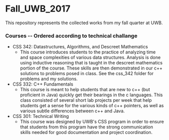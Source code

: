 # Fall_UWB_2017
This repository represents the collected works from my fall quarter at UWB. 

### Courses -- Ordered according to technical challange
* CSS 342: Datastructures, Algorithms, and Descreet Mathematics
  * This course introduces students to the practice of analyzing time and space complexities of various data structures. Analysis is done using inductive reasoning that is taught in the descreet mathematics portion of the course. These skills are then demonstrated in our c++ solutions to problems posed in class. See the css_342 folder for problems and my solutions.
* CSS 332: C++ Fundamentals
  * This course is meant to help students that are new to c++ (but proficient in Java) quickly get their bearings in the c languages. This class consisted of several short lab projects per week that help students get a sense for the various kinds of c++ pointers, as well as various subtle differences between c++ and Java.
* CSS 301: Technical Writing
  * This course was designed by UWB's CSS program in order to ensure that students from this program have the strong communication skills needed for good documentation and project coordination.
